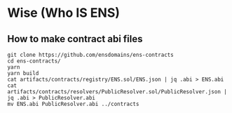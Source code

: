 # Wise (Who IS ENS)



## How to make contract abi files

```
git clone https://github.com/ensdomains/ens-contracts
cd ens-contracts/
yarn 
yarn build
cat artifacts/contracts/registry/ENS.sol/ENS.json | jq .abi > ENS.abi
cat artifacts/contracts/resolvers/PublicResolver.sol/PublicResolver.json | jq .abi > PublicResolver.abi
mv ENS.abi PublicResolver.abi ../contracts
```

